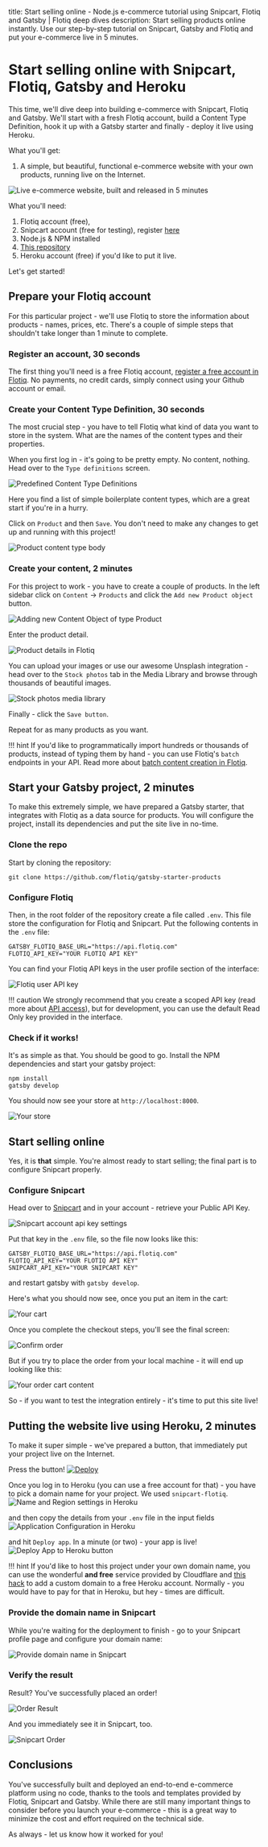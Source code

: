 title: Start selling online - Node.js e-commerce tutorial using Snipcart, Flotiq and Gatsby | Flotiq deep dives
description: Start selling products online instantly. Use our step-by-step tutorial on Snipcart, Gatsby and Flotiq and put your e-commerce live in 5 minutes.

# Start selling online with Snipcart, Flotiq, Gatsby and Heroku

This time, we'll dive deep into building e-commerce with Snipcart, Flotiq and Gatsby. We'll start with a fresh Flotiq account, build a Content Type Definition, hook it up with a Gatsby starter and finally - deploy it live using Heroku.

What you'll get:

1. A simple, but beautiful, functional e-commerce website with your own products, running live on the Internet.

![Live e-commerce website, built and released in 5 minutes](images/snipcart-gatsby-demo/live-website.png)

What you'll need:

1. Flotiq account (free),
2. Snipcart account (free for testing), register [here](https://snipcart.com)
3. Node.js & NPM installed
4. [This repository](https://github.com/flotiq/gatsby-starter-products)
5. Heroku account (free) if you'd like to put it live.

Let's get started!

## Prepare your Flotiq account

For this particular project - we'll use Flotiq to store the information about products - names, prices, etc.
There's a couple of simple steps that shouldn't take longer than 1 minute to complete.

### Register an account, 30 seconds
The first thing you'll need is a free Flotiq account, [register a free account in Flotiq](https://editor.flotiq.com/register.html). No payments, no credit cards, simply connect using your Github account or email. 

### Create your Content Type Definition, 30 seconds

The most crucial step - you have to tell Flotiq what kind of data you want to store in the system. What are the names of the content types and their properties. 

When you first log in - it's going to be pretty empty. No content, nothing. Head over to the `Type definitions` screen.

![Predefined Content Type Definitions](images/snipcart-gatsby-demo/upload_eb0f862f52d89aa0558842509818938a.png)


Here you find a list of simple boilerplate content types, which are a great start if you're in a hurry. 

Click on `Product` and then `Save`. You don't need to make any changes to get up and running with this project!

![Product content type body](images/snipcart-gatsby-demo/upload_2b69829cba0a8ad8d76416fb0bf7a6b0.png)

### Create your content, 2 minutes

For this project to work - you have to create a couple of products. In the left sidebar click on `Content` → `Products` and click the `Add new Product object` button.

![Adding new Content Object of type Product](images/snipcart-gatsby-demo/upload_999f5372a47637004f06bc1a00cc007e.png)

Enter the product detail.

![Product details in Flotiq](images/snipcart-gatsby-demo/upload_9832c93c03f6862b07fcb13f848962fe.png)

You can upload your images or use our awesome Unsplash integration - head over to the `Stock photos` tab in the Media Library and browse through thousands of beautiful images.

![Stock photos media library](images/snipcart-gatsby-demo/upload_a1a461706f319a31ce3f4ba1b58756dc.png)

Finally - click the `Save button`. 

Repeat for as many products as you want.

!!! hint
    If you'd like to programmatically import hundreds or thousands of products, instead of typing them by hand - you can use Flotiq's `batch` endpoints in your API. Read more about [batch content creation in Flotiq](https://flotiq.com/docs/API/content-types/#batch-content-upload).


## Start your Gatsby project, 2 minutes

To make this extremely simple, we have prepared a Gatsby starter, that integrates with Flotiq as a data source for products. You will configure the project, install its dependencies and put the site live in no-time.

### Clone the repo


Start by cloning the repository:

```
git clone https://github.com/flotiq/gatsby-starter-products
```

### Configure Flotiq

Then, in the root folder of the repository create a file called `.env`. This file store the configuration for Flotiq and Snipcart. Put the following contents in the `.env` file:

```
GATSBY_FLOTIQ_BASE_URL="https://api.flotiq.com"
FLOTIQ_API_KEY="YOUR FLOTIQ API KEY"
```

You can find your Flotiq API keys in the user profile section of the interface:

![Flotiq user API key](images/snipcart-gatsby-demo/upload_61473eb050d5e4992b8c88eac716e52b.png)

!!! caution
    We strongly recommend that you create a scoped API key (read more about [API access](../API/index.md)), but for development, you can use the default Read Only key provided in the interface. 
  
### Check if it works!

It's as simple as that. You should be good to go. Install the NPM dependencies and start your gatsby project:

```
npm install
gatsby develop
```

You should now see your store at `http://localhost:8000`.

![Your store](images/snipcart-gatsby-demo/upload_18388a1968458357ff2eea62bb563adc.png)

## Start selling online

Yes, it is **that** simple. You're almost ready to start selling; the final part is to configure Snipcart properly.

### Configure Snipcart

Head over to [Snipcart](https://snipcart.com) and in your account - retrieve your Public API Key.

![Snipcart account api key settings](images/snipcart-gatsby-demo/upload_73bf9f96f1fadaf960e12e802833a26b.png)

Put that key in the `.env` file, so the file now looks like this:

```
GATSBY_FLOTIQ_BASE_URL="https://api.flotiq.com"
FLOTIQ_API_KEY="YOUR FLOTIQ API KEY"
SNIPCART_API_KEY="YOUR SNIPCART KEY"
```

and restart gatsby with `gatsby develop`.

Here's what you should now see, once you put an item in the cart:

![Your cart](images/snipcart-gatsby-demo/upload_82b4d268d923659550753caa762f02c2.png)

Once you complete the checkout steps, you'll see the final screen:

![Confirm order](images/snipcart-gatsby-demo/upload_632049a8ac4b39a5d39233d1e8414720.png)

But if you try to place the order from your local machine - it will end up looking like this:

![Your order cart content](images/snipcart-gatsby-demo/upload_0b4afe702b39d742e65fe8bf652a517f.png)

So - if you want to test the integration entirely - it's time to put this site live!

## Putting the website live using Heroku, 2 minutes

To make it super simple - we've prepared a button, that immediately put your project live on the Internet. 

Press the button!
  [![Deploy](https://www.herokucdn.com/deploy/button.svg)](https://heroku.com/deploy?template=https://github.com/flotiq/gatsby-starter-products)
  
Once you log in to Heroku (you can use a free account for that) - you have to pick a domain name for your project. We used `snipcart-flotiq`.
![Name and Region settings in Heroku](images/snipcart-gatsby-demo/upload_f7b021894467811e477eae8c3a3190f9.png)

and then copy the details from your `.env` file in the input fields 
![Application Configuration in Heroku](images/snipcart-gatsby-demo/upload_e88ab376e585bfdf413351b01898f9f7.png)

and hit `Deploy app`. In a minute (or two) - your app is live!
![Deploy App to Heroku button](images/snipcart-gatsby-demo/upload_0e11e37662064ad43e0fc994f4cf7401.png)

!!! hint
    If you'd like to host this project under your own domain name, you can use the wonderful **and free** service provided by Cloudflare and [this hack](../add-a-custom-domain-to-heroku-for-free/) to add a custom domain to a free Heroku account. Normally - you would have to pay for that in Heroku, but hey - times are difficult.


### Provide the domain name in Snipcart

While you're waiting for the deployment to finish - go to your Snipcart profile page and configure your domain name:

![Provide domain name in Snipcart](images/snipcart-gatsby-demo/upload_b9ba70e10596a6c60ec648a41eb1ee4c.png)

### Verify the result

Result? You've successfully placed an order!

![Order Result](images/snipcart-gatsby-demo/upload_5c0836387a79f4dc5e187d30fef345c9.png)


And you immediately see it in Snipcart, too.

![Snipcart Order](images/snipcart-gatsby-demo/upload_1a5a590dd6e2fa214c221305e11f8b13.png)


## Conclusions

You've successfully built and deployed an end-to-end e-commerce platform using no code, thanks to the tools and templates provided by Flotiq, Snipcart and Gatsby. While there are still many important things to consider before you launch your e-commerce - this is a great way to minimize the cost and effort required on the technical side.

As always - let us know how it worked for you!